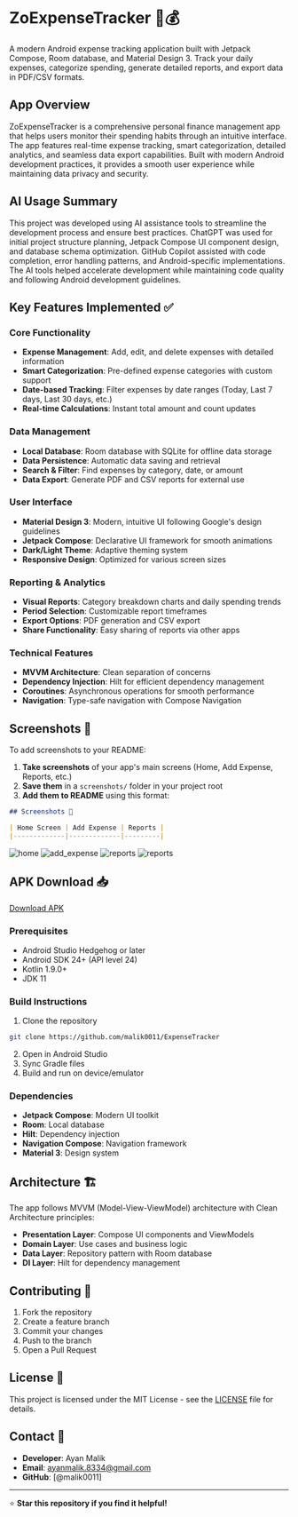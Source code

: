 # ZoExpenseTracker 📱💰

A modern Android expense tracking application built with Jetpack Compose, Room database, and Material Design 3. Track your daily expenses, categorize spending, generate detailed reports, and export data in PDF/CSV formats.

## App Overview

ZoExpenseTracker is a comprehensive personal finance management app that helps users monitor their spending habits through an intuitive interface. The app features real-time expense tracking, smart categorization, detailed analytics, and seamless data export capabilities. Built with modern Android development practices, it provides a smooth user experience while maintaining data privacy and security.

## AI Usage Summary

This project was developed using AI assistance tools to streamline the development process and ensure best practices. ChatGPT was used for initial project structure planning, Jetpack Compose UI component design, and database schema optimization. GitHub Copilot assisted with code completion, error handling patterns, and Android-specific implementations. The AI tools helped accelerate development while maintaining code quality and following Android development guidelines.

## Key Features Implemented ✅

### Core Functionality
- **Expense Management**: Add, edit, and delete expenses with detailed information
- **Smart Categorization**: Pre-defined expense categories with custom support
- **Date-based Tracking**: Filter expenses by date ranges (Today, Last 7 days, Last 30 days, etc.)
- **Real-time Calculations**: Instant total amount and count updates

### Data Management
- **Local Database**: Room database with SQLite for offline data storage
- **Data Persistence**: Automatic data saving and retrieval
- **Search & Filter**: Find expenses by category, date, or amount
- **Data Export**: Generate PDF and CSV reports for external use

### User Interface
- **Material Design 3**: Modern, intuitive UI following Google's design guidelines
- **Jetpack Compose**: Declarative UI framework for smooth animations
- **Dark/Light Theme**: Adaptive theming system
- **Responsive Design**: Optimized for various screen sizes

### Reporting & Analytics
- **Visual Reports**: Category breakdown charts and daily spending trends
- **Period Selection**: Customizable report timeframes
- **Export Options**: PDF generation and CSV export
- **Share Functionality**: Easy sharing of reports via other apps

### Technical Features
- **MVVM Architecture**: Clean separation of concerns
- **Dependency Injection**: Hilt for efficient dependency management
- **Coroutines**: Asynchronous operations for smooth performance
- **Navigation**: Type-safe navigation with Compose Navigation

## Screenshots 📸

To add screenshots to your README:

1. **Take screenshots** of your app's main screens (Home, Add Expense, Reports, etc.)
2. **Save them** in a `screenshots/` folder in your project root
3. **Add them to README** using this format:

```markdown
## Screenshots 📸

| Home Screen | Add Expense | Reports |
|-------------|-------------|---------|
```
<img src="app/src/main/res/drawable/home_ss.png" alt="home"/>
<img src="app/src/main/res/drawable/add_exp_ss.png" alt="add_expense"/>
<img src="app/src/main/res/drawable/report_ss.png" alt="reports"/>
<img src="app/src/main/res/drawable/date_ss.png" alt="reports"/>

## APK Download 📥

[Download APK](https://drive.google.com/file/d/1PE-e6hNWGBKb3oqRZZIKE62LxGI0I7tc/view?usp=sharing)

### Prerequisites
- Android Studio Hedgehog or later
- Android SDK 24+ (API level 24)
- Kotlin 1.9.0+
- JDK 11

### Build Instructions
1. Clone the repository
```bash
git clone https://github.com/malik0011/ExpenseTracker
```

2. Open in Android Studio
3. Sync Gradle files
4. Build and run on device/emulator

### Dependencies
- **Jetpack Compose**: Modern UI toolkit
- **Room**: Local database
- **Hilt**: Dependency injection
- **Navigation Compose**: Navigation framework
- **Material 3**: Design system

## Architecture 🏗️

The app follows MVVM (Model-View-ViewModel) architecture with Clean Architecture principles:

- **Presentation Layer**: Compose UI components and ViewModels
- **Domain Layer**: Use cases and business logic
- **Data Layer**: Repository pattern with Room database
- **DI Layer**: Hilt for dependency management

## Contributing 🤝

1. Fork the repository
2. Create a feature branch
3. Commit your changes
4. Push to the branch
5. Open a Pull Request

## License 📄

This project is licensed under the MIT License - see the [LICENSE](LICENSE) file for details.

## Contact 📧

- **Developer**: Ayan Malik
- **Email**: ayanmalik.8334@gmail.com
- **GitHub**: [@malik0011]

---

⭐ **Star this repository if you find it helpful!**
